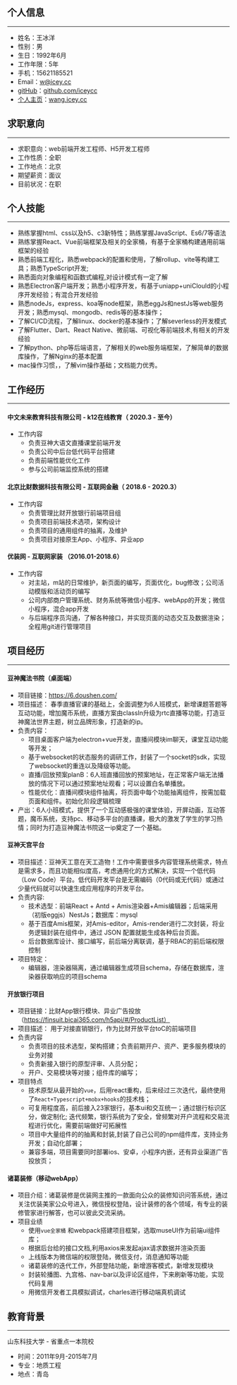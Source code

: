 ## 个人信息
---
- 姓名：王冰洋
- 性别：男
- 生日：1992年6月
- 工作年限：5年
- 手机：15621185521 
- Email：[w@icey.cc](w@icey.cc)
- [gitHub](https://github.com/iceycc)：[github.com/iceycc](https://github.com/iceycc)
- [个人主页](https://wang.icey.cc)：[wang.icey.cc](https://wang.icey.cc)
## 求职意向
---
- 求职意向：web前端开发工程师、H5开发工程师
- 工作性质：全职
- 工作地点：北京
- 期望薪资：面议
- 目前状况：在职
## 个人技能
---
- 熟练掌握html、css以及h5、c3新特性；熟练掌握JavaScript、Es6/7等语法
- 熟练掌握React、Vue前端框架及相关的全家桶，有基于全家桶构建通用前端框架的经验
- 熟悉前端工程化，熟悉webpack的配置和使用，了解rollup、vite等构建工具；熟悉TypeScript开发;
- 熟悉面向对象编程和函数式编程,对设计模式有一定了解
- 熟悉Electron客户端开发；熟悉小程序开发，有基于uniapp+uniClould的小程序开发经验；有混合开发经验
- 熟悉nodeJs，express、koa等node框架，熟悉eggJs和nestJs等web服务开发；熟悉mysql、mongodb、redis等的基本操作；
- 了解CI/CD流程，了解linux、docker的基本操作；了解severless的开发模式
- 了解Flutter、Dart、React Native、微前端、可视化等前端技术,有相关的开发经验
- 了解python、php等后端语言，了解相关的web服务端框架，了解简单的数据库操作，了解Nginx的基本配置
- mac操作习惯，，了解vim操作基础；文档能力优秀。
## 工作经历
---
#### 中文未来教育科技有限公司 - k12在线教育（ 2020.3 - 至今）
- 工作内容
  - 负责豆神大语文直播课堂前端开发
  - 负责公司中后台低代码平台搭建
  - 负责前端性能优化工作
  - 参与公司前端监控系统的搭建
#### 北京比财数据科技有限公司 - 互联网金融（ 2018.6 - 2020.3）
- 工作内容
  - 负责管理比财开放银行前端项目组
  - 负责项目前端技术选项，架构设计
  - 负责项目的通用组件的抽离，及维护
  - 负责项目对接原生App、小程序、异业app
#### 优装网 - 互联网家装 （2016.01-2018.6）
- 工作内容
  - 对主站，m站的日常维护，新页面的编写，页面优化，bug修改；公司活动模版和活动页的编写
  - 公司内部商户管理系统、财务系统等微信小程序、webApp的开发；微信小程序，混合app开发
  - 与后端程序员沟通，了解各种接口，并实现页面的动态交互及数据渲染；全程用git进行管理项目
## 项目经历
---
#### 豆神魔法书院（桌面端）
- 项目链接：https://6.doushen.com/
- 项目描述： 春季直播官课的基础上，全面调整为6人班模式，新增课题答题等互动功能，增加魔币系统，直播方案由classIn升级为rtc直播等功能，打造豆神魔法世界主题，树立品牌形象，打造新的ip。
- 负责内容：
  - 项目桌面客户端为electron+vue开发，直播间模块im聊天，课堂互动功能等开发；
  - 基于websocket的状态服务的调研工作，封装了一个socket的sdk，实现了websocket的重连以及降级等功能。
  - 直播/回放预案planB：6人班直播回放的预案地址，在正常客户端无法播放的情况下可以通过预案地址观看；可以设置白名单播放。 
  - 性能优化：直播间模块组件抽离，将页面中每个功能抽离组件，按需加载页面和组件。初始化阶段逻辑梳理
- 产出：6人小班模式，提供了一个互动感极强的课堂体验，开屏动画，互动答题，魔币系统，支持pc、移动多平台的直播课，极大的激发了学生的学习热情；同时为打造豆神魔法书院这一ip奠定了一个基础。

#### 豆神天宫平台
- 项目描述：豆神天工意在天工造物！工作中需要很多内容管理系统需求，特点是需求多，而且功能相似度高，考虑通用化的方式解决，实现一个低代码（Low Code）平台。低代码开发平台是无需编码（0代码或无代码）或通过少量代码就可以快速生成应用程序的开发平台。
- 负责内容:
  - 技术选型：前端React + Antd + Amis渲染器+Amis编辑器；后端采用（初版eggjs）NestJs；数据库：mysql
  - 基于百度Amis框架，对Amis-editor，Amis-render进行二次封装，将业务逻辑封装在组件中，通过 JSON 配置就能生成各种后台页面。
  - 后台数据库设计、接口编写，前后端分离联调，基于RBAC的前后端权限控制
- 项目特定：
  - 编辑器，渲染器隔离，通过编辑器生成项目schema，存储在数据库，渲染器获取响应的项目schema
#### 开放银行项目 
- 项目链接：比财App银行模块、异业广告投放（https://finsuit.bicai365.com/h5api/#/ProductList）
- 项目描述： 用于对接直销银行，作为比财开放平台toC的前端项目  
- 负责内容
  - 负责项目的技术选型，架构搭建；负责前期开户、资产、更多服务模块的业务对接
  - 负责新接入银行的原型评审、人员分配；
  - 开户、交易模块等对接；组件库的编写；
- 项目特点
  - 技术原型从最开始的`vue`，后用react重构，后来经过三次迭代，最终使用了`React+Typescript+mobx+hooks`的技术栈；
  - 可复用程度高，前后接入23家银行，基本ui和交互统一；通过银行标识区分，做定制化; 迭代频繁，银行系统为了安全，曾频繁对开户流程和交易流程进行优化，需要前端做好可拓展性
  - 项目中大量组件的的抽离和封装,封装了自己公司的npm组件库，支持业务开发；自动化部署；
  - 兼容多端，项目需要同时部署ios、安卓，小程序内嵌，还有异业渠道广告投放页；
#### 诸葛装修（移动webApp）
- 项目介绍：诸葛装修是优装网主推的一款面向公众的装修知识问答系统，通过关注优装美家公众号进入，微信授权登陆，设计装修的各个领域，有专业的装修管家进行解答，也可以彼此交流采纳。
- 项目业绩
  - 使用`vue全家桶` 和webpack搭建项目框架，选取museUI作为前端ui组件库；	
  - 根据后台给的接口文档,利用axios来发起ajax请求数据并渲染页面
  - 上线版本为微信端的权限登陆，微信支付，消息通知等功能
  - 诸葛装修的迭代工作，外部登陆功能，新增游客模式，新增发现模块
  - 封装轮播图、九宫格、nav-bar以及评论区组件，下来刷新等功能，实现代码复用
  - 用微信开发者工具模拟调试，charles进行移动端真机调试
## 教育背景
---

山东科技大学 - 省重点一本院校 
- 时间：2011年9月-2015年7月 
- 专业：地质工程 
- 地点：青岛 
